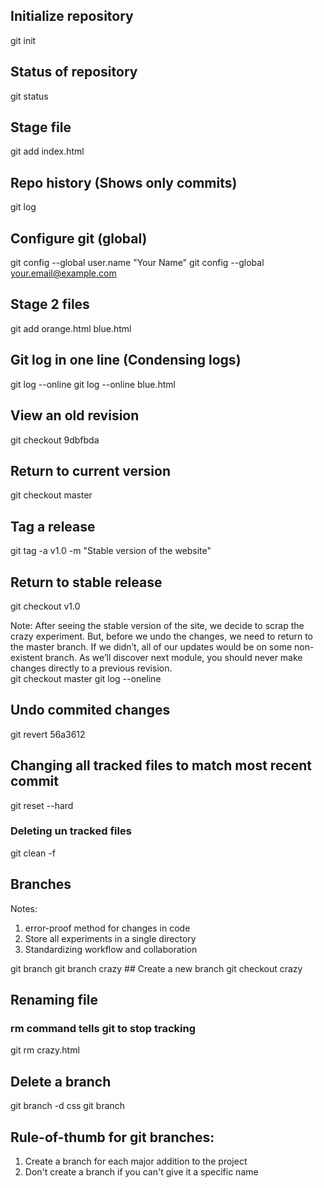 
## Initialize repository
git init 

## Status of repository
git status

## Stage file
git add index.html 

## Repo history (Shows only commits)
git log

## Configure git (global)
git config --global user.name "Your Name"
git config --global your.email@example.com

## Stage 2 files
git add orange.html blue.html

## Git log in one line (Condensing logs)
git log --online
git log --online blue.html

## View an old revision
git checkout 9dbfbda

## Return to current version
git checkout master

## Tag a release
git tag -a v1.0 -m "Stable version of the website"

## Return to stable release
git checkout v1.0

Note: After seeing the stable version of the site, we decide to  scrap the crazy experiment. But, before we undo the  changes, we need to return to the master branch. If we  didn’t, all of our updates would be on some non-existent  branch. As we’ll discover next module, you should never  make changes directly to a previous revision.  
git checkout master
git log --oneline

## Undo commited changes
git revert 56a3612

## Changing all tracked files to match most recent commit
git reset --hard
### Deleting un tracked files
git clean -f 

## Branches
Notes: 
1. error-proof method for changes in code
2. Store all experiments in a single directory
3. Standardizing workflow and collaboration

git branch
git branch crazy ## Create a new branch
git checkout crazy

## Renaming file
### rm command tells git to stop tracking
git rm crazy.html

## Delete a branch
git branch -d css
git branch

## Rule-of-thumb for git branches:
1. Create a branch for each major addition to the project
2. Don't create a branch if you can't give it a specific name
